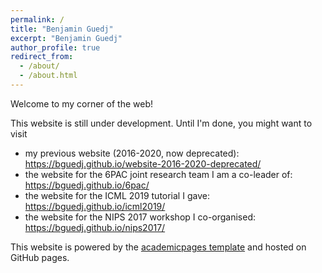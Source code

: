 ```yaml
---
permalink: /
title: "Benjamin Guedj"
excerpt: "Benjamin Guedj"
author_profile: true
redirect_from: 
  - /about/
  - /about.html
---
```


Welcome to my corner of the web!

This website is still under development. Until I'm done, you might want to visit
- my previous website (2016-2020, now deprecated): https://bguedj.github.io/website-2016-2020-deprecated/
- the website for the 6PAC joint research team I am a co-leader of: https://bguedj.github.io/6pac/
- the website for the ICML 2019 tutorial I gave: https://bguedj.github.io/icml2019/
- the website for the NIPS 2017 workshop I co-organised: https://bguedj.github.io/nips2017/

This website is powered by the [academicpages template](https://github.com/academicpages/academicpages.github.io) and hosted on GitHub pages.